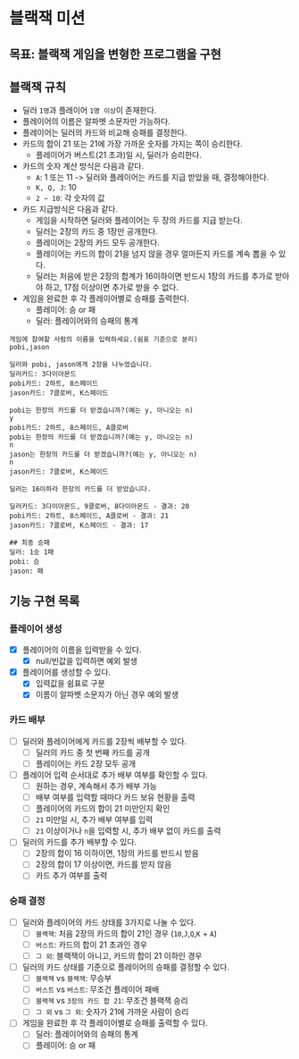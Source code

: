 # 블랙잭 미션

## 목표: 블랙잭 게임을 변형한 프로그램을 구현

## 블랙잭 규칙

- 딜러 `1명`과 플레이어 `1명 이상`이 존재한다.
- 플레이어의 이름은 알파벳 소문자만 가능하다.
- 플레이어는 딜러의 카드와 비교해 승패를 결정한다.
- 카드의 합이 21 또는 21에 가장 가까운 숫자를 가지는 쪽이 승리한다.
    - 플레이어가 버스트(21 초과)일 시, 딜러가 승리한다.
- 카드의 숫자 계산 방식은 다음과 같다.
    - `A`: 1 또는 11 -> 딜러와 플레이어는 카드를 지급 받았을 때, 결정해야한다.
    - `K, Q, J`: 10
    - `2 ~ 10`: 각 숫자의 값
- 카드 지급방식은 다음과 같다.
    - 게임을 시작하면 딜러와 플레이어는 두 장의 카드를 지급 받는다.
    - 딜러는 2장의 카드 중 1장만 공개한다.
    - 플레이어는 2장의 카드 모두 공개한다.
    - 플레이어는 카드의 합이 21을 넘지 않을 경우 얼마든지 카드를 계속 뽑을 수 있다.
    - 딜러는 처음에 받은 2장의 합계가 16이하이면 반드시 1장의 카드를 추가로 받아야 하고, 17점 이상이면 추가로 받을 수 없다.
- 게임을 완료한 후 각 플레이어별로 승패를 출력한다.
    - 플레이어: 승 or 패
    - 딜러: 플레이어와의 승패의 통계

```
게임에 참여할 사람의 이름을 입력하세요.(쉼표 기준으로 분리)
pobi,jason

딜러와 pobi, jason에게 2장을 나누었습니다.
딜러카드: 3다이아몬드
pobi카드: 2하트, 8스페이드
jason카드: 7클로버, K스페이드

pobi는 한장의 카드를 더 받겠습니까?(예는 y, 아니오는 n)
y
pobi카드: 2하트, 8스페이드, A클로버
pobi는 한장의 카드를 더 받겠습니까?(예는 y, 아니오는 n)
n
jason는 한장의 카드를 더 받겠습니까?(예는 y, 아니오는 n)
n
jason카드: 7클로버, K스페이드

딜러는 16이하라 한장의 카드를 더 받았습니다.

딜러카드: 3다이아몬드, 9클로버, 8다이아몬드 - 결과: 20
pobi카드: 2하트, 8스페이드, A클로버 - 결과: 21
jason카드: 7클로버, K스페이드 - 결과: 17

## 최종 승패
딜러: 1승 1패
pobi: 승 
jason: 패
```

## 기능 구현 목록

### 플레이어 생성
- [x] 플레이어의 이름을 입력받을 수 있다.
    - [x] null/빈값을 입력하면 예외 발생
- [x] 플레이어를 생성할 수 있다.
    - [x] 입력값을 쉼표로 구분
    - [x] 이름이 알파벳 소문자가 아닌 경우 예외 발생

### 카드 배부
- [ ] 딜러와 플레이어에게 카드를 2장씩 배부할 수 있다.
    - [ ] 딜러의 카드 중 첫 번째 카드를 공개
    - [ ] 플레이어는 카드 2장 모두 공개
- [ ] 플레이어 입력 순서대로 추가 배부 여부를 확인할 수 있다.
    - [ ] 원하는 경우, 계속해서 추가 배부 가능
    - [ ] 배부 여부를 입력할 때마다 카드 보유 현황을 출력
    - [ ] 플레이어의 카드의 합이 21 미만인지 확인
    - [ ] `21` 미만일 시, 추가 배부 여부를 입력
    - [ ] `21` 이상이거나 `n`을 입력할 시, 추가 배부 없이 카드를 출력
- [ ] 딜러의 카드를 추가 배부할 수 있다.
    - [ ] 2장의 합이 16 이하이면, 1장의 카드를 반드시 받음
    - [ ] 2장의 합이 17 이상이면, 카드를 받지 않음
    - [ ] 카드 추가 여부를 출력

### 승패 결정
- [ ] 딜러와 플레이어의 카드 상태를 3가지로 나눌 수 있다.
    - [ ] `블랙잭`: 처음 2장의 카드의 합이 21인 경우 (`10`,`J`,`Q`,`K` + `A`)
    - [ ] `버스트`: 카드의 합이 21 초과인 경우
    - [ ] `그 외`: 블랙잭이 아니고, 카드의 합이 21 이하인 경우
- [ ] 딜러의 카드 상태를 기준으로 플레이어의 승패를 결정할 수 있다.
    - [ ] `블랙잭` vs `블랙잭`: 무승부
    - [ ] `버스트` vs `버스트`: 무조건 플레이어 패배
    - [ ] `블랙잭` vs `3장의 카드 합 21`: 무조건 블랙잭 승리
    - [ ] `그 외` vs `그 외`: 숫자가 21에 가까운 사람이 승리
- [ ] 게임을 완료한 후 각 플레이어별로 승패를 출력할 수 있다.
    - [ ] 딜러: 플레이어와의 승패의 통계
    - [ ] 플레이어: 승 or 패
